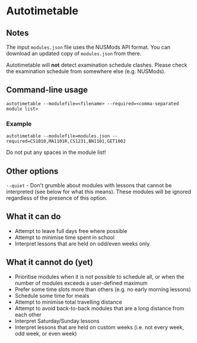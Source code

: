 # Autotimetable

## Notes

The input `modules.json` file uses the NUSMods API format.  You can download an updated copy of `modules.json` from there.

Autotimetable will **not** detect examination schedule clashes.  Please check the examination schedule from somewhere else (e.g. NUSMods).

## Command-line usage

`autotimetable --modulefile=<filename> --required=<comma-separated module list>`

### Example

`autotimetable --modulefile=modules.json --required=CS1010,MA1101R,CS1231,BN1101,GET1002`

Do not put any spaces in the module list!

## Other options

`--quiet` - Don't grumble about modules with lessons that cannot be interpreted (see below for what this means).  These modules will be ignored regardless of the presence of this option.

## What it can do

* Attempt to leave full days free where possible
* Attempt to minimise time spent in school
* Interpret lessons that are held on odd/even weeks only

## What it cannot do (yet)

* Prioritise modules when it is not possible to schedule all, or when the number of modules exceeds a user-defined maximum
* Prefer some time slots more than others (e.g. no early morning lessons)
* Schedule some time for meals
* Attempt to minimise total travelling distance
* Attempt to avoid back-to-back modules that are a long distance from each other
* Interpret Saturday/Sunday lessons
* Interpret lessons that are held on custom weeks (i.e. not every week, odd week, or even week)
